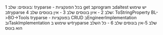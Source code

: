 בונוסים:
שלב 1:
tryparse - בכל הפונקציות get בprogram בdaltest יש שימוש בtryparse
שלב 2 - איון בונוסים
שלב 3 - אין בונוסים
שלב 4:
ToStringProperty 
BL->BO->Tools
tryparse - בפונקציות CRUD בEngineerImplementation ובTaskImplementation יש שימוש בtryparse
שלב 5-אין בונוסים
שלב 6 - כל השלב הוא בונוס